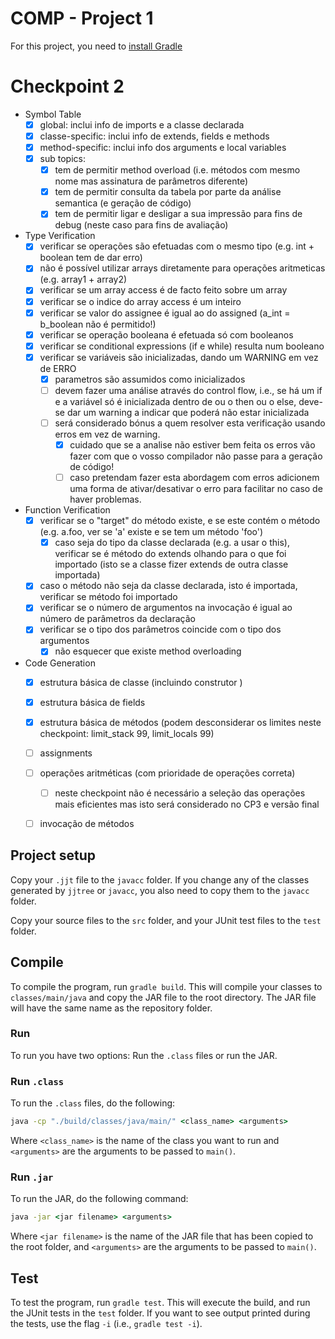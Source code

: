 # COMP - Project 1

For this project, you need to [install Gradle](https://gradle.org/install/)

# Checkpoint 2

* Symbol Table
    - [x] global: inclui info de imports e a classe declarada
    - [x] classe-specific: inclui info de extends, fields e methods
    - [x] method-specific: inclui info dos arguments e local variables
    - [x] sub topics:
        * [x] tem de permitir method overload (i.e. métodos com mesmo nome mas assinatura de parâmetros diferente)
        * [x] tem de permitir consulta da tabela por parte da análise semantica (e geração de código)
        * [x] tem de permitir ligar e desligar a sua impressão para fins de debug (neste caso para fins de avaliação)
* Type Verification
    - [x] verificar se operações são efetuadas com o mesmo tipo (e.g. int + boolean tem de dar erro)
    - [x] não é possível utilizar arrays diretamente para operações aritmeticas (e.g. array1 + array2)
    - [x] verificar se um array access é de facto feito sobre um array
    - [x] verificar se o indice do array access é um inteiro
    - [x] verificar se valor do assignee é igual ao do assigned (a_int = b_boolean não é permitido!)
    - [x] verificar se operação booleana é efetuada só com booleanos
    - [x] verificar se conditional expressions (if e while) resulta num booleano
    - [x] verificar se variáveis são inicializadas, dando um WARNING em vez de ERRO
    	* [x] parametros são assumidos como inicializados
    	* [ ] devem fazer uma análise através do control flow, i.e., se há um if e a variável só é inicializada dentro de ou o then ou o else, deve-se dar um warning a indicar que poderá não estar inicializada
    	* [ ] será considerado bónus a quem resolver esta verificação usando erros em vez de warning.
            - [x] cuidado que se a analise não estiver bem feita os erros vão fazer com que o vosso compilador não passe para a geração de código!
			- [ ] caso pretendam fazer esta abordagem com erros adicionem uma forma de ativar/desativar o erro para facilitar no caso de haver problemas.
			
* Function Verification
	* [x] verificar se o "target" do método existe, e se este contém o método (e.g. a.foo, ver se 'a' existe e se tem um método 'foo')
	    - [x] caso seja do tipo da classe declarada (e.g. a usar o this), verificar se é método do extends olhando para o que foi importado (isto se a classe fizer extends de outra classe importada)
	* [x] caso o método não seja da classe declarada, isto é importada, verificar se método foi importado
	* [x] verificar se o número de argumentos na invocação é igual ao número de parâmetros da declaração
	* [x] verificar se o tipo dos parâmetros coincide com o tipo dos argumentos
	    - [x] não esquecer que existe method overloading
* Code Generation
    * [x] estrutura básica de classe (incluindo construtor <init>)
	* [x] estrutura básica de fields
	* [x] estrutura básica de métodos (podem desconsiderar os limites neste checkpoint: limit_stack 99, limit_locals 99)
	* [ ] assignments
	* [ ] operações aritméticas (com prioridade de operações correta)
		- [ ] neste checkpoint não é necessário a seleção das operações mais eficientes mas isto será considerado no CP3 e versão final
	* [ ] invocação de métodos
  

## Project setup

Copy your ``.jjt`` file to the ``javacc`` folder. If you change any of the classes generated by ``jjtree`` or ``javacc``, you also need to copy them to the ``javacc`` folder.

Copy your source files to the ``src`` folder, and your JUnit test files to the ``test`` folder.

## Compile

To compile the program, run ``gradle build``. This will compile your classes to ``classes/main/java`` and copy the JAR file to the root directory. The JAR file will have the same name as the repository folder.

### Run

To run you have two options: Run the ``.class`` files or run the JAR.

### Run ``.class``

To run the ``.class`` files, do the following:

```cmd
java -cp "./build/classes/java/main/" <class_name> <arguments>
```

Where ``<class_name>`` is the name of the class you want to run and ``<arguments>`` are the arguments to be passed to ``main()``.

### Run ``.jar``

To run the JAR, do the following command:

```cmd
java -jar <jar filename> <arguments>
```

Where ``<jar filename>`` is the name of the JAR file that has been copied to the root folder, and ``<arguments>`` are the arguments to be passed to ``main()``.

## Test

To test the program, run ``gradle test``. This will execute the build, and run the JUnit tests in the ``test`` folder. If you want to see output printed during the tests, use the flag ``-i`` (i.e., ``gradle test -i``).